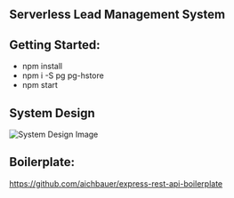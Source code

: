 ## Serverless Lead Management System

## Getting Started:
> 
- npm install
- npm i -S pg pg-hstore
- npm start

## System Design
![System Design Image](https://slate-us-east-1-sprint22.s3.amazonaws.com/tmp/systemDesignDiagram.jpg)

## Boilerplate:
https://github.com/aichbauer/express-rest-api-boilerplate
